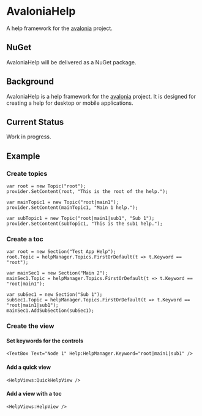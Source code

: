 # AvaloniaHelp
A help framework for the [avalonia](https://github.com/AvaloniaUI/Avalonia/) project.

## NuGet

AvaloniaHelp will be delivered as a NuGet package. 

## Background

AvaloniaHelp is a help framework for the [avalonia](https://github.com/AvaloniaUI/Avalonia/) project. It is designed for creating a help for desktop or mobile applications.

## Current Status

Work in progress.

## Example
### Create topics
	var root = new Topic("root");
	provider.SetContent(root, "This is the root of the help.");
            
	var mainTopic1 = new Topic("root|main1");
	provider.SetContent(mainTopic1, "Main 1 help.");

	var subTopic1 = new Topic("root|main1|sub1", "Sub 1");
	provider.SetContent(subTopic1, "This is the sub1 help.");

### Create a toc
	var root = new Section("Test App Help");
	root.Topic = helpManager.Topics.FirstOrDefault(t => t.Keyword == "root");

	var mainSec1 = new Section("Main 2");
	mainSec1.Topic = helpManager.Topics.FirstOrDefault(t => t.Keyword == "root|main1");

	var subSec1 = new Section("Sub 1");
	subSec1.Topic = helpManager.Topics.FirstOrDefault(t => t.Keyword == "root|main1|sub1");
	mainSec1.AddSubSection(subSec1);

### Create the view

#### Set keywords for the controls
	<TextBox Text="Node 1" Help:HelpManager.Keyword="root|main1|sub1" />

#### Add a quick view
	<HelpViews:QuickHelpView />

#### Add a view with a toc
	<HelpViews:HelpView />